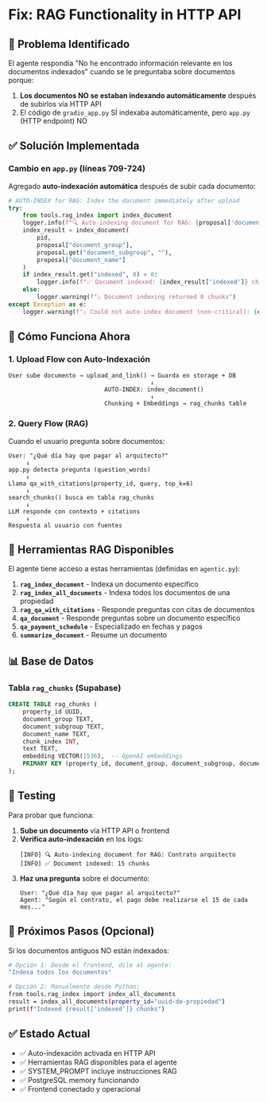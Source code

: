 # Fix: RAG Functionality in HTTP API

## 🐛 Problema Identificado

El agente respondía "No he encontrado información relevante en los documentos indexados" cuando se le preguntaba sobre documentos porque:

1. **Los documentos NO se estaban indexando automáticamente** después de subirlos vía HTTP API
2. El código de `gradio_app.py` SÍ indexaba automáticamente, pero `app.py` (HTTP endpoint) NO

## ✅ Solución Implementada

### Cambio en `app.py` (líneas 709-724)

Agregado **auto-indexación automática** después de subir cada documento:

```python
# AUTO-INDEX for RAG: Index the document immediately after upload
try:
    from tools.rag_index import index_document
    logger.info(f"🔍 Auto-indexing document for RAG: {proposal['document_name']}")
    index_result = index_document(
        pid,
        proposal["document_group"],
        proposal.get("document_subgroup", ""),
        proposal["document_name"]
    )
    if index_result.get("indexed", 0) > 0:
        logger.info(f"✅ Document indexed: {index_result['indexed']} chunks")
    else:
        logger.warning(f"⚠️ Document indexing returned 0 chunks")
except Exception as e:
    logger.warning(f"⚠️ Could not auto-index document (non-critical): {e}")
```

## 🎯 Cómo Funciona Ahora

### 1. **Upload Flow con Auto-Indexación**
```
User sube documento → upload_and_link() → Guarda en storage + DB
                                        ↓
                           AUTO-INDEX: index_document()
                                        ↓
                           Chunking + Embeddings → rag_chunks table
```

### 2. **Query Flow (RAG)**

Cuando el usuario pregunta sobre documentos:

```
User: "¿Qué día hay que pagar al arquitecto?"
     ↓
app.py detecta pregunta (question_words)
     ↓
Llama qa_with_citations(property_id, query, top_k=6)
     ↓
search_chunks() busca en tabla rag_chunks
     ↓
LLM responde con contexto + citations
     ↓
Respuesta al usuario con fuentes
```

## 🔧 Herramientas RAG Disponibles

El agente tiene acceso a estas herramientas (definidas en `agentic.py`):

1. **`rag_index_document`** - Indexa un documento específico
2. **`rag_index_all_documents`** - Indexa todos los documentos de una propiedad
3. **`rag_qa_with_citations`** - Responde preguntas con citas de documentos
4. **`qa_document`** - Responde preguntas sobre un documento específico
5. **`qa_payment_schedule`** - Especializado en fechas y pagos
6. **`summarize_document`** - Resume un documento

## 📊 Base de Datos

### Tabla `rag_chunks` (Supabase)

```sql
CREATE TABLE rag_chunks (
    property_id UUID,
    document_group TEXT,
    document_subgroup TEXT,
    document_name TEXT,
    chunk_index INT,
    text TEXT,
    embedding VECTOR(1536),  -- OpenAI embeddings
    PRIMARY KEY (property_id, document_group, document_subgroup, document_name, chunk_index)
);
```

## 🧪 Testing

Para probar que funciona:

1. **Sube un documento** vía HTTP API o frontend
2. **Verifica auto-indexación** en los logs:
   ```
   [INFO] 🔍 Auto-indexing document for RAG: Contrato arquitecto
   [INFO] ✅ Document indexed: 15 chunks
   ```
3. **Haz una pregunta** sobre el documento:
   ```
   User: "¿Qué día hay que pagar al arquitecto?"
   Agent: "Según el contrato, el pago debe realizarse el 15 de cada mes..."
   ```

## 🚀 Próximos Pasos (Opcional)

Si los documentos antiguos NO están indexados:

```bash
# Opción 1: Desde el frontend, dile al agente:
"Indexa todos los documentos"

# Opción 2: Manualmente desde Python:
from tools.rag_index import index_all_documents
result = index_all_documents(property_id="uuid-de-propiedad")
print(f"Indexed {result['indexed']} chunks")
```

## ✅ Estado Actual

- ✅ Auto-indexación activada en HTTP API
- ✅ Herramientas RAG disponibles para el agente
- ✅ SYSTEM_PROMPT incluye instrucciones RAG
- ✅ PostgreSQL memory funcionando
- ✅ Frontend conectado y operacional


